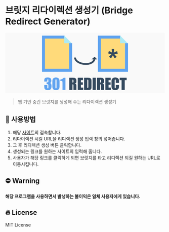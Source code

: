 # 브릿지 리다이렉션 생성기 (Bridge Redirect Generator)



![BRG](./BRG.png)

> 웹 기반 중간 브릿지를 생성해 주는 리다이렉션 생성기

## 🔗 사용방법


1. 해당 [사이트](https://coupang-partners-link-lnraqzkno.vercel.app)의 접속합니다.
2. 리다이렉션 시킬 URL을 리디렉션 생성 입력 창의 넣어줍니다.
3. 그 후 리디렉션 생성 버튼 클릭합니다.
4. 생성되는 링크를 원하는 사이트의 입력해 줍니다.
5. 사용자가 해당 링크를 클릭하게 되면 브릿지를 타고 리디렉션 되길 원하는 URL로 이동시킵니다.

## ⛔ Warning

**해당 프로그램을 사용하면서 발생하는 불이익은 일체 사용자에게 있습니다.**

## 🔥 License

MIT License
